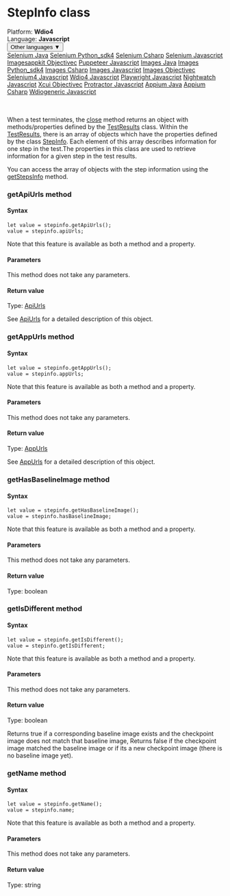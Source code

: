 # StepInfo class
<div class='platform-bar-container-div'><div class='platform-bar-div'>Platform:  <b> Wdio4</b>
</div><div class='platform-bar-div'>Language: <b>Javascript</b></div><div class='dropdown-button-container-div'><button class='sdk-language-dropdown-button'>Other languages ▼</button><div class='dropdown-content'>
<a href='../../selenium/java/stepinfo'>Selenium Java</a>
<a href='../../selenium/python_sdk4/stepinfo'>Selenium Python_sdk4</a>
<a href='../../selenium/csharp/stepinfo'>Selenium Csharp</a>
<a href='../../selenium/javascript/stepinfo'>Selenium Javascript</a>
<a href='../../imagesappkit/objectivec/stepinfo'>Imagesappkit Objectivec</a>
<a href='../../puppeteer/javascript/stepinfo'>Puppeteer Javascript</a>
<a href='../../images/java/stepinfo'>Images Java</a>
<a href='../../images/python_sdk4/stepinfo'>Images Python_sdk4</a>
<a href='../../images/csharp/stepinfo'>Images Csharp</a>
<a href='../../images/javascript/stepinfo'>Images Javascript</a>
<a href='../../images/objectivec/stepinfo'>Images Objectivec</a>
<a href='../../selenium4/javascript/stepinfo'>Selenium4 Javascript</a>
<a href='../../wdio4/javascript/stepinfo'>Wdio4 Javascript</a>
<a href='../../playwright/javascript/stepinfo'>Playwright Javascript</a>
<a href='../../nightwatch/javascript/stepinfo'>Nightwatch Javascript</a>
<a href='../../xcui/objectivec/stepinfo'>Xcui Objectivec</a>
<a href='../../protractor/javascript/stepinfo'>Protractor Javascript</a>
<a href='../../appium/java/stepinfo'>Appium Java</a>
<a href='../../appium/csharp/stepinfo'>Appium Csharp</a>
<a href='../../wdiogeneric/javascript/stepinfo'>Wdiogeneric Javascript</a>
</div></div><br /><br /></div>




When a test terminates, the [close](#close-method) method returns an object with methods/properties defined by the [TestResults](./testresults) class. Within the [TestResults](./testresults), there is an array of objects which have the properties defined by the class [StepInfo](#). Each element of this array describes information for one step in the test.The properties in this class are used to retrieve information for a given step in the test results.

You can access the array of objects with the step information using the [getStepsInfo](./testresults#getstepsinfo-method) method.


### getApiUrls method
#### Syntax


    let value = stepinfo.getApiUrls();
    value = stepinfo.apiUrls;
    

Note that this feature is available as both a method and a property.

#### Parameters

This method does not take any parameters.

#### Return value

Type:  [ApiUrls](./apiurls)

See [ApiUrls](./apiurls) for a detailed description of this object.

### getAppUrls method
#### Syntax


    let value = stepinfo.getAppUrls();
    value = stepinfo.appUrls;
    

Note that this feature is available as both a method and a property.

#### Parameters

This method does not take any parameters.

#### Return value

Type:  [AppUrls](./appurls)

See [AppUrls](./appurls) for a detailed description of this object.

### getHasBaselineImage method
#### Syntax


    let value = stepinfo.getHasBaselineImage();
    value = stepinfo.hasBaselineImage;
    

Note that this feature is available as both a method and a property.

#### Parameters

This method does not take any parameters.

#### Return value

Type:  boolean

### getIsDifferent method
#### Syntax


    let value = stepinfo.getIsDifferent();
    value = stepinfo.getIsDifferent;
    

Note that this feature is available as both a method and a property.

#### Parameters

This method does not take any parameters.

#### Return value

Type:  boolean

Returns true if a corresponding baseline image exists and the checkpoint image does not match that baseline image, Returns false if the checkpoint image matched the baseline image or if its a new checkpoint image (there is no baseline image yet).

### getName method
#### Syntax


    let value = stepinfo.getName();
    value = stepinfo.name;
    

Note that this feature is available as both a method and a property.

#### Parameters

This method does not take any parameters.

#### Return value

Type:  string
